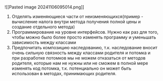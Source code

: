 ![[Pasted image 20241106095014.png]]
1. Отделять изменяющиеся части от неизменяющихся(пример - вычисление налога внутри метода получения полной цены и создание отдельного метода)
2. Программирование на уровне интерфейсов. Нужно как раз для того, чтобы можно было более просто изменять программу и уменьшать зависимость между классами
3. Предпочитать композицию наследованию, т.к. наследование вносит очень сильную связность между классами родителя и потомка и при разработке потомков мы не можем отказаться от методов родителя, которые нам не нужны или не сможем в полной мере изменять код потомка, т.к. потенциально он может быть использован в методах, принимающих родителя.